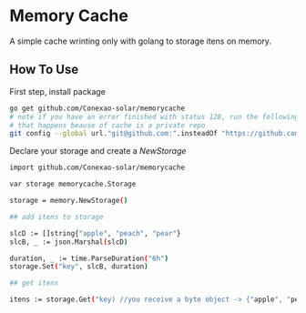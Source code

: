 # Memory Cache

A simple cache wrinting only with golang to storage itens on memory.

## How To Use

First step, install package

```bash
go get github.com/Conexao-solar/memorycache
# note if you have an error finished with status 128, run the following content
# that happens beause of cache is a private repo
git config --global url."git@github.com:".insteadOf "https://github.com/"
```

Declare your storage and create a *NewStorage*

```bash
import github.com/Conexao-solar/memorycache

var storage memorycache.Storage

storage = memory.NewStorage()

## add itens to storage

slcD := []string{"apple", "peach", "pear"}
slcB, _ := json.Marshal(slcD)

duration, _ := time.ParseDuration("6h")
storage.Set("key", slcB, duration)

## get itens

itens := storage.Get("key) //you receive a byte object -> {"apple", "peach", "pear"}
```
